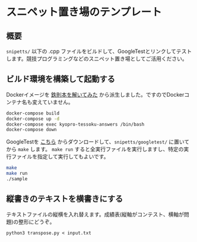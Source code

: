 # スニペット置き場のテンプレート

## 概要

`snipetts/` 以下の .cpp ファイルをビルドして、GoogleTestとリンクしてテストします。競技プログラミングなどのスニペット置き場としてご活用ください。

## ビルド環境を構築して起動する

Dockerイメージを [鉄則本を解いてみた](https://github.com/zettsu-t/kyopro-tessoku-answers) から派生しました。ですのでDockerコンテナ名も変えていません。

```bash
docker-compose build
docker-compose up -d
docker-compose exec kyopro-tessoku-answers /bin/bash
docker-compose down
```

GoogleTestを [こちら](https://github.com/google/googletest) からダウンロードして、`snipetts/googletest/` に置いてから `make` します。 `make run` すると全実行ファイルを実行しますし、特定の実行ファイルを指定して実行してもよいです。

```bash
make
make run
./sample
```

## 縦書きのテキストを横書きにする

テキストファイルの縦横を入れ替えます。成績表(縦軸がコンテスト、横軸が問題)の整形にどうぞ。

```
python3 transpose.py < input.txt
```
